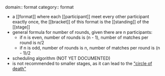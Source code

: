 domain:: format
category:: format

- a [[format]] where each [[participant]] meet every other participant exactly once, the [[bracket]] of this format is the [[standing]] of the [[stage]]
- general formula for number of rounds, given there are n participants:
	- if n is even, number of rounds is (n - 1), number of matches per round is n/2
	- if n is odd, number of rounds is n, number of matches per round is (n - 1)/2
- scheduling algorithm (NOT YET DOCUMENTED)
- is not recommended to smaller stages, as it can lead to the ["circle of death"](https://en.wikipedia.org/wiki/Round-robin_tournament#:~:text=of%20these%20events.-,Circle%20of%20death,-%5Bedit%5D)